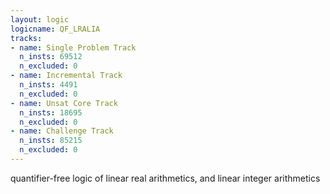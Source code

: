```yaml
---
layout: logic
logicname: QF_LRALIA
tracks:
- name: Single Problem Track
  n_insts: 69512
  n_excluded: 0
- name: Incremental Track
  n_insts: 4491
  n_excluded: 0
- name: Unsat Core Track
  n_insts: 18695
  n_excluded: 0
- name: Challenge Track
  n_insts: 85215
  n_excluded: 0
---
```

quantifier-free logic of linear real arithmetics, and linear integer arithmetics